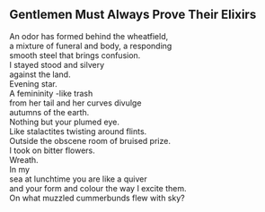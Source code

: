 Gentlemen Must Always Prove Their Elixirs
-----------------------------------------
An odor has formed behind the wheatfield,  
a mixture of funeral and body, a responding  
smooth steel that brings confusion.  
I stayed stood and silvery  
against the land.  
Evening star.  
A femininity -like trash  
from her tail and her curves divulge  
autumns of the earth.  
Nothing but your plumed eye.  
Like stalactites twisting around flints.  
Outside the obscene room of bruised prize.  
I took on bitter flowers.  
Wreath.  
In my  
sea at lunchtime you are like a quiver  
and your form and colour the way I excite them.  
On what muzzled cummerbunds flew with sky?  
